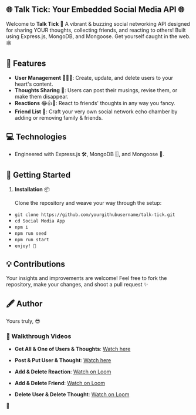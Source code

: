 ## 🌐 Talk Tick: Your Embedded Social Media API 🌐

Welcome to **Talk Tick** 🎉 A vibrant & buzzing social networking API designed for sharing YOUR thoughts, collecting friends, and reacting to others! Built using Express.js, MongoDB, and Mongoose. Get yourself caught in the web. 🕸️

## 🚀 Features

- **User Management** 🧑‍🤝‍🧑: Create, update, and delete users to your heart's content.
- **Thoughts Sharing** 💭: Users can post their musings, revise them, or make them disappear.
- **Reactions** 😂👍🎉: React to friends' thoughts in any way you fancy.
- **Friend List** 📖: Craft your very own social network echo chamber by adding or removing family & friends.

## 💻 Technologies

- Engineered with Express.js 🛠️, MongoDB 🗄️, and Mongoose 🐁.

## 🌟 Getting Started

1. **Installation** 📦

   Clone the repository and weave your way through the setup:
   
  - `git clone https://github.com/yourgithubusername/talk-tick.git`
  - `cd Social Media App`
  - `npm i`
  - `npm run seed`
  - `npm run start`
  - `enjoy! 🎈`

## 💡 Contributions

Your insights and improvements are welcome! Feel free to fork the repository, make your changes, and shoot a pull request ✨


## 🖋️ Author

Yours truly, 😎



### 🎥 Walkthrough Videos

- **Get All & One of Users & Thoughts**: [Watch here](https://drive.google.com/file/d/1nXFchFIdoDeAsUQdR3OZg9DbmaLI1izj/view)

- **Post & Put User & Thought**: [Watch here](https://drive.google.com/file/d/1k30_7EL56F4gX8Zbf0qplmRL61fZrzqP/view)

- **Add & Delete Reaction**: [Watch on Loom](https://www.loom.com/share/5080f46360814a0aaa2d498206abecdf?sid=5e23459a-0073-4470-a9aa-f2113adbb923)

- **Add & Delete Friend**: [Watch on Loom](https://www.loom.com/share/b0d1333ac40a49839ed0dfb4e0a4cc7b?sid=2e527e9a-334c-4a60-a4f1-3c6bbefb4393)

- **Delete User & Delete Thought**: [Watch on Loom](https://www.loom.com/share/476e5be98cc14760bd54ac9042eb545c?sid=2dbf5bbc-72f7-40e2-b040-14ac5ed16d5f)

 🌟
